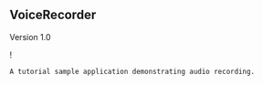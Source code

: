 ## VoiceRecorder

Version 1.0

! [](screenshot.png)

    A tutorial sample application demonstrating audio recording.
